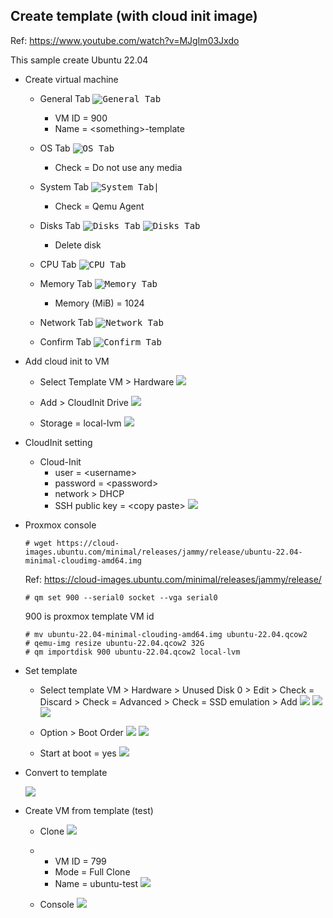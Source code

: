 ## Create template (with cloud init image)

Ref: https://www.youtube.com/watch?v=MJgIm03Jxdo

This sample create Ubuntu 22.04

- Create virtual machine

    - General Tab
    <kbd>![General Tab](pics/pic1.png)</kbd>
        - VM ID = 900
        - Name = \<something\>-template

    - OS Tab
    <kbd>![OS Tab](pics/pic2.png)</kbd>
        - Check = Do not use any media
    
    - System Tab
    <kbd>![System Tab](pics/pic3.png)|</kbd>
        - Check = Qemu Agent
    
    - Disks Tab
    <kbd>![Disks Tab](pics/pic4-1.png)</kbd>
    <kbd>![Disks Tab](pics/pic4-2.png)</kbd>
        - Delete disk

    - CPU Tab
    <kbd>![CPU Tab](pics/pic5.png)</kbd>

    - Memory Tab
    <kbd>![Memory Tab](pics/pic6.png)</kbd>
        - Memory (MiB) = 1024

    - Network Tab
    <kbd>![Network Tab](pics/pic7.png)</kbd>

    - Confirm Tab
    <kbd>![Confirm Tab](pics/pic8.png)</kbd>

- Add cloud init to VM

    - Select Template VM > Hardware
    <kbd>![](pics/pic2-1.png)</kbd>

    - Add > CloudInit Drive
    <kbd>![](pics/pic2-2.png)</kbd>

    - Storage = local-lvm
    <kbd>![](pics/pic2-3.png)</kbd>

- CloudInit setting

    - Cloud-Init 
        - user = \<username\>
        - password = \<password\>
        - network > DHCP
        - SSH public key = \<copy paste\>
        <kbd>![](pics/pic3-1.png)</kbd>

- Proxmox console

    ```
    # wget https://cloud-images.ubuntu.com/minimal/releases/jammy/release/ubuntu-22.04-minimal-cloudimg-amd64.img
    ```
    Ref: https://cloud-images.ubuntu.com/minimal/releases/jammy/release/

    ```
    # qm set 900 --serial0 socket --vga serial0
    ```
    900 is proxmox template VM id 

    ```
    # mv ubuntu-22.04-minimal-clouding-amd64.img ubuntu-22.04.qcow2
    # qemu-img resize ubuntu-22.04.qcow2 32G
    # qm importdisk 900 ubuntu-22.04.qcow2 local-lvm
    ```

- Set template

    - Select template VM > Hardware > Unused Disk 0 > Edit > Check = Discard > Check = Advanced > Check = SSD emulation > Add
    <kbd>![](pics/pic5-1.png)</kbd>
    <kbd>![](pics/pic5-2.png)</kbd>
    <kbd>![](pics/pic5-3.png)</kbd>

    - Option > Boot Order
    <kbd>![](pics/pic5-4.png)</kbd>
    <kbd>![](pics/pic5-5.png)</kbd>

    - Start at boot = yes
    <kbd>![](pics/pic5-6.png)</kbd>

- Convert to template

    <kbd>![](pics/pic6-1.png)</kbd>

- Create VM from template (test)

    - Clone
    <kbd>![](pics/pic7-1.png)</kbd>

    - 
        - VM ID = 799
        - Mode = Full Clone
        - Name = ubuntu-test
    <kbd>![](pics/pic7-2.png)</kbd>

    - Console
    <kbd>![](pics/pic7-3.png)</kbd>
    